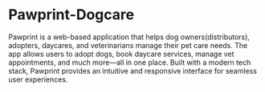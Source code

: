 # Pawprint-Dogcare
Pawprint is a web-based application that helps dog owners(distributors), adopters, daycares, and veterinarians manage their pet care needs. The app allows users to adopt dogs, book daycare services, manage vet appointments, and much more—all in one place. Built with a modern tech stack, Pawprint provides an intuitive and responsive interface for seamless user experiences.
